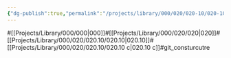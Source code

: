 ```yaml
---
{"dg-publish":true,"permalink":"/projects/library/000/020/020-10/020-10-c/","noteIcon":"0","created":"2024-02-23T13:26:25.315+09:00","updated":"2024-02-23T13:44:46.345+09:00"}
---
```


#[[Projects/Library/000/000\|000]]#[[Projects/Library/000/020/020\|020]]#[[Projects/Library/000/020/020.10/020.10\|020.10]]#[[Projects/Library/000/020/020.10/020.10 c\|020.10 c]]#git_consturcutre



